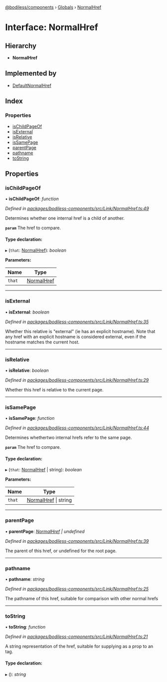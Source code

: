 [@bodiless/components](../README.md) › [Globals](../globals.md) › [NormalHref](normalhref.md)

# Interface: NormalHref

## Hierarchy

* **NormalHref**

## Implemented by

* [DefaultNormalHref](../classes/defaultnormalhref.md)

## Index

### Properties

* [isChildPageOf](normalhref.md#ischildpageof)
* [isExternal](normalhref.md#isexternal)
* [isRelative](normalhref.md#isrelative)
* [isSamePage](normalhref.md#issamepage)
* [parentPage](normalhref.md#parentpage)
* [pathname](normalhref.md#pathname)
* [toString](normalhref.md#tostring)

## Properties

###  isChildPageOf

• **isChildPageOf**: *function*

*Defined in [packages/bodiless-components/src/Link/NormalHref.ts:49](https://github.com/johnsonandjohnson/Bodiless-JS/blob/88feba73/packages/bodiless-components/src/Link/NormalHref.ts#L49)*

Determines whether one internal href is a child of another.

**`param`** The href to compare.

#### Type declaration:

▸ (`that`: [NormalHref](normalhref.md)): *boolean*

**Parameters:**

Name | Type |
------ | ------ |
`that` | [NormalHref](normalhref.md) |

___

###  isExternal

• **isExternal**: *boolean*

*Defined in [packages/bodiless-components/src/Link/NormalHref.ts:35](https://github.com/johnsonandjohnson/Bodiless-JS/blob/88feba73/packages/bodiless-components/src/Link/NormalHref.ts#L35)*

Whether this relative is "external" (ie has an explicit hostname).
Note that any href with an explicit hostname is considered external,
even if the hostname matches the current host.

___

###  isRelative

• **isRelative**: *boolean*

*Defined in [packages/bodiless-components/src/Link/NormalHref.ts:29](https://github.com/johnsonandjohnson/Bodiless-JS/blob/88feba73/packages/bodiless-components/src/Link/NormalHref.ts#L29)*

Whether this href is relative to the current page.

___

###  isSamePage

• **isSamePage**: *function*

*Defined in [packages/bodiless-components/src/Link/NormalHref.ts:44](https://github.com/johnsonandjohnson/Bodiless-JS/blob/88feba73/packages/bodiless-components/src/Link/NormalHref.ts#L44)*

Determines whethertwo internal hrefs refer to the same page.

**`param`** The href to compare.

#### Type declaration:

▸ (`that`: [NormalHref](normalhref.md) | string): *boolean*

**Parameters:**

Name | Type |
------ | ------ |
`that` | [NormalHref](normalhref.md) &#124; string |

___

###  parentPage

• **parentPage**: *[NormalHref](normalhref.md) | undefined*

*Defined in [packages/bodiless-components/src/Link/NormalHref.ts:39](https://github.com/johnsonandjohnson/Bodiless-JS/blob/88feba73/packages/bodiless-components/src/Link/NormalHref.ts#L39)*

The parent of this href, or undefined for the root page.

___

###  pathname

• **pathname**: *string*

*Defined in [packages/bodiless-components/src/Link/NormalHref.ts:25](https://github.com/johnsonandjohnson/Bodiless-JS/blob/88feba73/packages/bodiless-components/src/Link/NormalHref.ts#L25)*

The pathname of this href, suitable for comparison with other normal hrefs

___

###  toString

• **toString**: *function*

*Defined in [packages/bodiless-components/src/Link/NormalHref.ts:21](https://github.com/johnsonandjohnson/Bodiless-JS/blob/88feba73/packages/bodiless-components/src/Link/NormalHref.ts#L21)*

A string representation of the href, suitable for supplying as a prop to an <a> tag.

#### Type declaration:

▸ (): *string*

